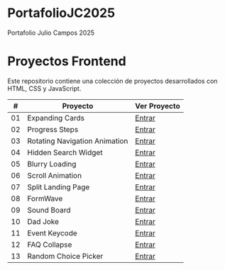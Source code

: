 # PortafolioJC2025
Portafolio Julio Campos 2025 
# Proyectos Frontend

Este repositorio contiene una colección de proyectos desarrollados con HTML, CSS y JavaScript.

| #   | Proyecto                          | Ver Proyecto                              |
| --- | --------------------------------- | --------------------------------------- |
| 01  | Expanding Cards                  | [Entrar](https://itsjulius29.github.io/PortafolioJC2025/ExpandingCards) |
| 02  | Progress Steps                    | [Entrar](https://itsjulius29.github.io/PortafolioJC2025/ProgressSteps) |
| 03  | Rotating Navigation Animation               | [Entrar](https://itsjulius29.github.io/PortafolioJC2025/RotatingNavigationAnimation) |
| 04  | Hidden Search Widget               | [Entrar](https://itsjulius29.github.io/PortafolioJC2025/HiddenSearchWidget) |
| 05  | Blurry Loading                | [Entrar](https://itsjulius29.github.io/PortafolioJC2025/BlurryLoading) |
| 06  | Scroll Animation                | [Entrar](https://itsjulius29.github.io/PortafolioJC2025/ScrollAnimation) |
| 07  | Split Landing Page                | [Entrar](https://itsjulius29.github.io/PortafolioJC2025/SplitLandingPage) |
| 08  | FormWave               | [Entrar](https://itsjulius29.github.io/PortafolioJC2025/FormWave) |
| 09  | Sound Board               | [Entrar](https://itsjulius29.github.io/PortafolioJC2025/SoundBoard) |
| 10  | Dad Joke               | [Entrar](https://itsjulius29.github.io/PortafolioJC2025/DadJoke) |
| 11  | Event Keycode               | [Entrar](https://itsjulius29.github.io/PortafolioJC2025/EventKeycodes) |
| 12  | FAQ Collapse               | [Entrar](https://itsjulius29.github.io/PortafolioJC2025/FaqCollapse) |
| 13  | Random Choice Picker               | [Entrar](https://itsjulius29.github.io/PortafolioJC2025/RandomChoicePicker) |
